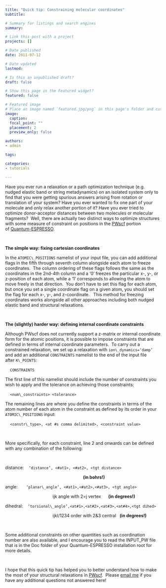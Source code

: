 ```yaml
---
title: "Quick tip: Constraining molecular coordinates"
subtitle: 

# Summary for listings and search engines
summary: 

# Link this post with a project
projects: []

# Date published
date: 2011-07-12

# Date updated
lastmod: 

# Is this an unpublished draft?
draft: false

# Show this page in the Featured widget?
featured: false

# Featured image
# Place an image named `featured.jpg/png` in this page's folder and customize its options here.
image:
  caption: 
  focal_point: ""
  placement: 2
  preview_only: false

authors:
- admin

tags:

categories:
- tutorials

---
```

Have you ever run a relaxation or a path optimization technique (e.g. nudged elastic band or string metadynamics) on an isolated system only to find that you were getting spurious answers arising from rotation or translation of your system? Have you ever wanted to fix one part of your molecule and only relax another portion of it? Have you ever tried to optimize donor-acceptor distances between two molecules or molecular fragments?  Well, there are actually two distinct ways to optimize structures with some measure of constraint on positions in the [PWscf](http://www.pwscf.org/ "http://www.pwscf.org") portion of [Quantum-ESPRESSO](http://quantum-espresso.org/ "http://quantum-espresso.org").


 


**The simple way: fixing cartesian coordinates**


In the `ATOMIC\_POSITIONS` namelist of your input file, you can add additional flags in the fifth through seventh column alongside each atom to freeze coordinates.  The column ordering of these flags follows the same as the coordinates in the 2nd-4th column and a ‘0’ freezes the particular x-, y-, or z-position of each atom, while a ‘1’ corresponds to allowing the atom to move freely in that direction.  You don’t have to set this flag for each atom, but once you set a single coordinate flag on a given atom, you should set the flag for each x-, y-, and z-coordinate.   This method for freezing coordinates works alongside all other approaches including both nudged elastic band and structural relaxations.


 


**The (slightly) harder way: defining internal coordinate constraints**


Although PWscf does not currently support a z-matrix or internal coordinate form for the atomic positions, it is possible to impose constraints that are defined in terms of internal coordinate parameters.  To carry out a constrained relaxation, we set up a relaxation with `ion\_dynamics=‘damp’` and add an additional `CONSTRAINTS` namelist to the end of the input file after `K\_POINTS`:


    ```CONSTRAINTS```


The first line of this namelist should include the number of constraints you wish to apply and the tolerance on achieving those constraints:


    ```<num\_constraints> <tolerance>```


The remaining lines are where you define the constraints in terms of the atom number of each atom in the constraint as defined by its order in your `ATOMIC\_POSITIONS` input:


    ```<constr\_type>, <at #s comma delimited>, <constraint value>```


 


More specifically, for each constraint, line 2 and onwards can be defined with any combination of the following:


 


distance:    `‘distance’, <#at1>, <#at2>, <tgt distance>` 


                                                                **(in bohrs!)**


angle:       `‘planar\_angle’, <#at1>,<#at2>,<#at3>, <tgt angle>` 


                                       ijk angle with 2=j vertex      **(in degrees!)**


dihedral:    `‘torsional\_angle’,<at#1>,<at#2>,<at#3>,<at#4>,<tgt dihed>`


                                       ijkl/1234 order with 2&3 central   **(in degrees!)**


 


Some additional constraints on other quantities such as coordination number are also available, and I encourage you to read the INPUT\_PW file that is in the Doc folder of your Quantum-ESPRESSO installation root for more details.


 


I hope that this quick tip has helped you to better understand how to make the most of your structural relaxations in [PWscf](http://www.pwscf.org/ "http://www.pwscf.org").  Please [email me](mailto:hjkulikATmitDOTedu?subject=Questions%20about%20constraints%20quick%20tip "mailto:hjkulikATmitDOTedu?subject=Questions about constraints quick tip") if you have any additional questions not answered here!


